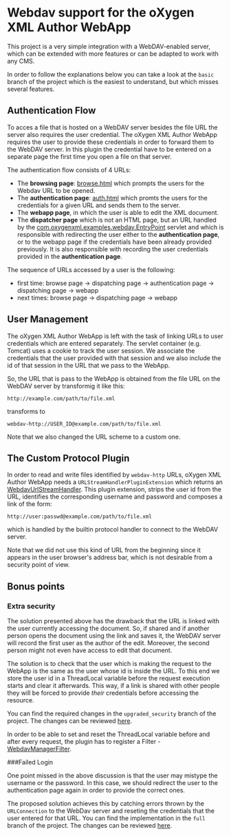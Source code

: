 Webdav support for the oXygen XML Author WebApp
===============================================

This project is a very simple integration with a WebDAV-enabled server, which can be extended with more features or can be adapted to work with any CMS.

In order to follow the explanations below you can take a look at the `basic` branch of the project which is the easiest to understand, but which misses several features.

Authentication Flow
-------------------

To acces a file that is hosted on a WebDAV server besides the file URL the server also requires the user credential. The oXygen XML Author WebApp requires the user to provide these credentials in order to forward them to the WebDAV server. In this plugin the credential have to be entered on a separate page the first time you open a file on that server.

The authentication flow consists of 4 URLs:
 - The **browsing page**: [browse.html](https://github.com/oxygenxml/webapp-webdav-integration/blob/basic/src/main/webapp/webdav/browse.html) which prompts the users for the Webdav URL to be opened.
 - The **authentication page**: [auth.html](https://github.com/oxygenxml/webapp-webdav-integration/blob/basic/src/main/webapp/webdav/auth.html) which promts the users for the credentials for a given URL and sends them to the server.
 - The **webapp page**, in which the user is able to edit the XML document.
 - The **dispatcher page** which is not an HTML page, but an URL handled by the [com.oxygenxml.examples.webdav.EntryPoint](https://github.com/oxygenxml/webapp-webdav-integration/blob/basic/src/main/java/com/oxygenxml/examples/webdav/EntryPoint.java) servlet and which is responsible with redirecting the user either to the **authentication page**, or to the webapp page if the credentials have been already provided previously. It is also responsible with recording the user credentials provided in the **authentication page**.

The sequence of URLs accessed by a user is the following:

  - first time: browse page -> dispatching page -> authentication page -> dispatching page -> webapp
  - next times: browse page -> dispatching page -> webapp

User Management
---------------

The oXygen XML Author WebApp is left with the task of linking URLs to user credentials which are entered separately. The servlet container (e.g. Tomcat) uses a cookie to track the user session. We associate the credentials that the user provided with that session and we also include the id of that session in the URL that we pass to the WebApp. 

So, the URL that is pass to the WebApp is obtained from the file URL on the WebDAV server by transformig it like this:

`http://example.com/path/to/file.xml`

transforms to 

`webdav-http://USER_ID@example.com/path/to/file.xml`

Note that we also changed the URL scheme to a custom one.


The Custom Protocol Plugin
--------------------------

In order to read and write files identified by `webdav-http` URLs, oXygen XML Author WebApp needs a `URLStreamHandlerPluginExtension` which returns an  [WebdavUrlStreamHandler](https://github.com/oxygenxml/webapp-webdav-integration/blob/basic/src/main/java/com/oxygenxml/examples/webdav/WebdavUrlStreamHandler.java). This plugin extension, strips the user id from the URL, identifies the corresponding username and password and composes a link of the form: 

`http://user:passwd@example.com/path/to/file.xml`

which is handled by the builtin protocol handler to connect to the WebDAV server.

Note that we did not use this kind of URL from the beginning since it appears in the user browser's address bar, which is not desirable from a security point of view.

Bonus points
------------

### Extra security

The solution presented above has the drawback that the URL is linked with the user currently accessing the document. So, if shared and if another person opens the document using the link and saves it, the WebDAV server will record the first user as the author of the edit. Moreover, the second person might not even have access to edit that document.

The solution is to check that the user which is making the request to the WebApp is the same as the user whose id is inside the URL. To this end we store the user id in a ThreadLocal variable before the request execution starts and clear it afterwards. This way, if a link is shared with other people they will be forced to provide *their* credentials before accessing the resource.

You can find the required changes in the `upgraded_security` branch of the project. The changes can be reviewed [here](https://github.com/oxygenxml/webapp-webdav-integration/compare/basic...upgraded_security).

In order to be able to set and reset the ThreadLocal variable before and after every request, the plugin has to register a Filter - [WebdavManagerFilter](https://github.com/oxygenxml/webapp-webdav-integration/blob/upgraded_security/src/main/java/com/oxygenxml/examples/webdav/WebdavManagerFilter.java). 


###Failed Login

One point missed in the above discussion is that the user may mistype the username or the password. In this case, we should redirect the user to the authentication page again in order to provide the correct ones.

The proposed solution achieves this by catching errors thrown by the `URLConnection` to the WebDav server and reseting the credentials that the user entered for that URL. You can find the implementation in the `full` branch of the project. The changes can be reviewed [here](https://github.com/oxygenxml/webapp-webdav-integration/compare/upgraded_security...full).

